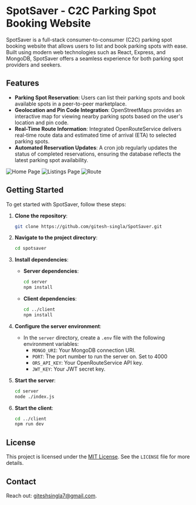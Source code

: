 # SpotSaver - C2C Parking Spot Booking Website

SpotSaver is a full-stack consumer-to-consumer (C2C) parking spot booking website that allows users to list and book parking spots with ease. Built using modern web technologies such as React, Express, and MongoDB, SpotSaver offers a seamless experience for both parking spot providers and seekers.

## Features

- **Parking Spot Reservation**: Users can list their parking spots and book available spots in a peer-to-peer marketplace.
- **Geolocation and Pin Code Integration**: OpenStreetMaps provides an interactive map for viewing nearby parking spots based on the user's location and pin code.
- **Real-Time Route Information**: Integrated OpenRouteService delivers real-time route data and estimated time of arrival (ETA) to selected parking spots.
- **Automated Reservation Updates**: A cron job regularly updates the status of completed reservations, ensuring the database reflects the latest parking spot availability.

![Home Page](https://private-user-images.githubusercontent.com/124420820/326161877-c4e796d4-4c3a-4f6b-ac40-b9d6a81d69cd.jpg?jwt=eyJhbGciOiJIUzI1NiIsInR5cCI6IkpXVCJ9.eyJpc3MiOiJnaXRodWIuY29tIiwiYXVkIjoicmF3LmdpdGh1YnVzZXJjb250ZW50LmNvbSIsImtleSI6ImtleTUiLCJleHAiOjE3MTQyMDI0NTcsIm5iZiI6MTcxNDIwMjE1NywicGF0aCI6Ii8xMjQ0MjA4MjAvMzI2MTYxODc3LWM0ZTc5NmQ0LTRjM2EtNGY2Yi1hYzQwLWI5ZDZhODFkNjljZC5qcGc_WC1BbXotQWxnb3JpdGhtPUFXUzQtSE1BQy1TSEEyNTYmWC1BbXotQ3JlZGVudGlhbD1BS0lBVkNPRFlMU0E1M1BRSzRaQSUyRjIwMjQwNDI3JTJGdXMtZWFzdC0xJTJGczMlMkZhd3M0X3JlcXVlc3QmWC1BbXotRGF0ZT0yMDI0MDQyN1QwNzE1NTdaJlgtQW16LUV4cGlyZXM9MzAwJlgtQW16LVNpZ25hdHVyZT0zNWZkMTE2MDFmY2ViZjYzYWJlZjAwMjAyM2EwMDkxNzQ1MGIzNmM0NTlhMTVkYmJiZDRlMjc1ZjM2ZTNjYzdkJlgtQW16LVNpZ25lZEhlYWRlcnM9aG9zdCZhY3Rvcl9pZD0wJmtleV9pZD0wJnJlcG9faWQ9MCJ9.iv-b-o2daWYyoKU0-w8_Po67wwQH59tqxmQvD0Nrcfw)
![Listings Page](https://private-user-images.githubusercontent.com/124420820/326161867-4797b76d-3e81-4530-9cdf-14065b02a337.jpg?jwt=eyJhbGciOiJIUzI1NiIsInR5cCI6IkpXVCJ9.eyJpc3MiOiJnaXRodWIuY29tIiwiYXVkIjoicmF3LmdpdGh1YnVzZXJjb250ZW50LmNvbSIsImtleSI6ImtleTUiLCJleHAiOjE3MTQyMDI0NTcsIm5iZiI6MTcxNDIwMjE1NywicGF0aCI6Ii8xMjQ0MjA4MjAvMzI2MTYxODY3LTQ3OTdiNzZkLTNlODEtNDUzMC05Y2RmLTE0MDY1YjAyYTMzNy5qcGc_WC1BbXotQWxnb3JpdGhtPUFXUzQtSE1BQy1TSEEyNTYmWC1BbXotQ3JlZGVudGlhbD1BS0lBVkNPRFlMU0E1M1BRSzRaQSUyRjIwMjQwNDI3JTJGdXMtZWFzdC0xJTJGczMlMkZhd3M0X3JlcXVlc3QmWC1BbXotRGF0ZT0yMDI0MDQyN1QwNzE1NTdaJlgtQW16LUV4cGlyZXM9MzAwJlgtQW16LVNpZ25hdHVyZT0yYjg5MzcxMzdlYmRhOTU5MThiNjc4YzZjOGE4Y2VlMzVmYWIzYzI5MThiMWFmZjAwZGFmNDgxYTQ0ODA3ZDIxJlgtQW16LVNpZ25lZEhlYWRlcnM9aG9zdCZhY3Rvcl9pZD0wJmtleV9pZD0wJnJlcG9faWQ9MCJ9.eLnKfonrEy6VdL0xrPvmG9XB8PRA_T3chqYCSKFF2D4)
![Route](https://private-user-images.githubusercontent.com/124420820/326161874-2320c347-42ec-4fd5-9ea4-c2bbdacaf78b.jpg?jwt=eyJhbGciOiJIUzI1NiIsInR5cCI6IkpXVCJ9.eyJpc3MiOiJnaXRodWIuY29tIiwiYXVkIjoicmF3LmdpdGh1YnVzZXJjb250ZW50LmNvbSIsImtleSI6ImtleTUiLCJleHAiOjE3MTQyMDI0NTcsIm5iZiI6MTcxNDIwMjE1NywicGF0aCI6Ii8xMjQ0MjA4MjAvMzI2MTYxODc0LTIzMjBjMzQ3LTQyZWMtNGZkNS05ZWE0LWMyYmJkYWNhZjc4Yi5qcGc_WC1BbXotQWxnb3JpdGhtPUFXUzQtSE1BQy1TSEEyNTYmWC1BbXotQ3JlZGVudGlhbD1BS0lBVkNPRFlMU0E1M1BRSzRaQSUyRjIwMjQwNDI3JTJGdXMtZWFzdC0xJTJGczMlMkZhd3M0X3JlcXVlc3QmWC1BbXotRGF0ZT0yMDI0MDQyN1QwNzE1NTdaJlgtQW16LUV4cGlyZXM9MzAwJlgtQW16LVNpZ25hdHVyZT00Y2Q2NmFjNGE4MmI4ODJlODM0YWViMmQ3YjM2MjYwYmQ4OTViZDQ5ZGNmOTJmNGEwODQ3ZTdjOTllOWUwZjI1JlgtQW16LVNpZ25lZEhlYWRlcnM9aG9zdCZhY3Rvcl9pZD0wJmtleV9pZD0wJnJlcG9faWQ9MCJ9.zA4MqXVUhLCuu6iPqr6Fb-BmS5eQCuV58Tou7r5oQFI)


## Getting Started

To get started with SpotSaver, follow these steps:

1. **Clone the repository**:

    ```bash
    git clone https://github.com/gitesh-singla/SpotSaver.git
    ```

2. **Navigate to the project directory**:

    ```bash
    cd spotsaver
    ```

3. **Install dependencies**:

    - **Server dependencies**:

        ```bash
        cd server
        npm install
        ```

    - **Client dependencies**:

        ```bash
        cd ../client
        npm install
        ```

4. **Configure the server environment**:

    - In the `server` directory, create a `.env` file with the following environment variables:
        - `MONGO_URI`: Your MongoDB connection URI.
        - `PORT`: The port number to run the server on. Set to 4000
        - `ORS_API_KEY`: Your OpenRouteService API key.
        - `JWT_KEY`: Your JWT secret key.

5. **Start the server**:

    ```bash
    cd server
    node ./index.js
    ```

6. **Start the client**:

    ```bash
    cd ../client
    npm run dev
    ```

## License

This project is licensed under the [MIT License](LICENSE). See the `LICENSE` file for more details.

## Contact

Reach out: [giteshsingla7@gmail.com](mailto:giteshsingla7@gmail.com).
